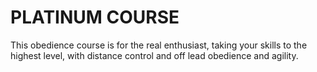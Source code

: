 # PLATINUM COURSE

This obedience course is for the real enthusiast, taking your skills to the highest level, with distance control and off lead obedience and agility.
